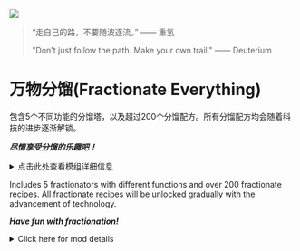 ![](https://s2.loli.net/2024/04/08/LtlNkxZD4jmdbFX.jpg)

> “走自己的路，不要随波逐流。” —— 重氢
>
> "Don't just follow the path. Make your own trail." —— Deuterium

# 万物分馏(Fractionate Everything)

包含5个不同功能的分馏塔，以及超过200个分馏配方。所有分馏配方均会随着科技的进步逐渐解锁。

**_尽情享受分馏的乐趣吧！_**

<details>
<summary>点击此处查看模组详细信息</summary>

## MOD简介

### 不同功能的分馏建筑

![](https://s2.loli.net/2024/05/19/wqcyU5M2QOr3knC.png)

- 精准分馏塔：速率越低，分馏成功率越高。

- 建筑极速分馏塔：输入建筑时，大幅提高分馏成功率；否则大幅降低分馏成功率。

- 通用分馏塔：使用极速传送带且集装货物情况下，速率优于精准分馏塔。

- 点数聚集分馏塔：将增产点数集中到一小部分产品上，达到10点后输出。

- 增产分馏塔：增产剂的效果改为提升物品输出数目，从而达到无中生有。

以上是MOD包含的五种分馏建筑，你可以使用升降级功能在这些建筑之间自由切换。

### 精心设计的分馏配方

![](https://s2.loli.net/2024/05/19/DAlhnkyewYKOS3L.png)

万物分馏的分馏路线经过了仔细考虑，尽量保证游戏的体验。

![](https://s2.loli.net/2024/05/19/Ofr48jBz3m9FeId.png)

原版游戏无论如何分馏，物品整体数目都不会变。万物分馏对分馏配方进行了拓展，使其具有一个原料产出多个产品的能力。同时，如果配方有损毁概率，有可能导致原料消失。

![](https://s2.loli.net/2024/05/19/Q4LgWKT5yAF6wIU.png)

MOD的分馏配方已经过仔细调整，其中包含部分循环链。一些循环链的链尾物品分馏为链头物品的配方具有产物数目加成。矩阵分馏配方包含损毁概率。

![](https://s2.loli.net/2024/05/19/D2QKpiEXCP3lN1r.png)

每个配方都有三种图标样式可供切换，你可以自由选择喜欢的样式。

### 可以适配大多数MOD

![](https://s2.loli.net/2024/05/19/CVzbMQX2F1iDIrR.png)

万物分馏对一部分大型MOD做了适配，为这些MOD添加了独特的分馏配方。

尤其是创世之书的适配，不仅制作了专属分馏路线，还将所有分馏建筑的制作配方改为使用创世独有材料。

推荐与创世之书、更多巨构、深空来袭一同启用。同时启用时，分馏配方的数目将会超过200个。

### 跟随科技逐步解锁

![](https://s2.loli.net/2024/05/19/18I7mBtgDS43VJH.png)

随着科技不断解锁，新的分馏塔、分馏配方也会跟随解锁。注意，增产分馏塔的前置科技为隐藏科技，它会在合适的时间展现。

![](https://s2.loli.net/2024/05/19/JImBbpz5lQHgRKi.png)

除此之外，还增加了分馏塔集装物流科技。该科技对所有分馏塔都生效，可以使分馏塔的产物尽可能以集装形式输出。

## 安装方法

### 使用Mod管理器安装

打开mod管理器（如果你还没安装可以[**点此安装**](https://dsp.thunderstore.io/package/ebkr/r2modman/)），
下载并启用**FractionateEverything**。

### 手动安装

以下使用`%gamepath%`表示游戏目录。假如你通过Steam启动游戏，右键戴森球计划->属性...->已安装文件->浏览...，即可打开游戏目录。

1. 安装 [BepInEx](https://thunderstore.io/c/dyson-sphere-program/p/xiaoye97/BepInEx/) ，将其解压到`%gamepath%`下。
2. 安装 [LDBTool](https://thunderstore.io/c/dyson-sphere-program/p/xiaoye97/LDBTool/)
   和 [CommonAPI](https://thunderstore.io/c/dyson-sphere-program/p/CommonAPI/CommonAPI/)。
3. 将下载的万物分馏压缩包解压至`%gamepath%\BepInEx\plugins`。确保有如下文件：
    * `%gamepath%\BepInEx\plugins\MengLei-FractionateEverything\FractionateEverything.dll`
    * `%gamepath%\BepInEx\plugins\MengLei-FractionateEverything\fracicons`

## 修改配置

### 如何修改配置

配置文件路径：`%gamepath%\BepInEx\config\com.menglei.dsp.FractionateEverything.cfg`

**至少运行过游戏一次**才会出现配置文件。修改后需**重启游戏**才会生效。

你可以直接修改配置文件，或者在游戏的“设置-杂项”里面修改（推荐）。

### 可修改的项目

- DisableMessageBox：是否禁用首次加载时的提示信息。

- IconVersion：使用哪个版本的分馏图标。

  1表示原版重氢分馏样式，2表示直线分割样式，3表示圆弧分割样式。

- EnableDestroy：是否启用分馏配方中的损毁概率。

  启用情况下，有损毁概率的分馏配方（通常为矩阵）分馏时原料有概率损毁（推荐）。

## 致谢

- 特别感谢jinxOAO。该MOD的灵感来源于他的[FractionateUniverse](https://dsp.thunderstore.io/package/jinxOAO/FractionateUniverse/)，没有他的模组就不会有万物分馏。他还帮助我解决了科技解锁时建筑不接受新的分馏配方的问题，提供了一种修改建筑耗电的方法，并指出分馏塔升级意义不大，不如制作新功能的分馏塔。正是如此，现在的分馏塔才拥有不同的功能，而非仅仅是效率上的提升。

- 特别感谢Awbugl。作为创世之书目前的代码编写者，他帮助我解决了MOD编写的绝大多数难点，非常感谢他的无私帮助。并且，万物分馏很多代码逻辑参考了创世之书的代码，例如主页面加载弹窗、与其他MOD进行适配等等，这方便了我的开发。

- 特别感谢L。作为最早一批的测试人员，他的积极测试与鼓励使我拥有坚持完善万物分馏的决心。文档最顶端的[图片](https://s2.loli.net/2024/04/08/LtlNkxZD4jmdbFX.jpg)就是他提供的。

- 特备感谢飞鸿，测试MOD并提供了大量建议。他提供了部分分馏塔的功能想法，并反馈给我矩阵分馏配方的不合理性。分馏损毁功能正是源于他的测试，这个功能大幅提高了MOD的游戏体验。

- 特别感谢创世之书交流群的群友，正是由于他们的不断反馈，我才能修复MOD中存在的问题，并对MOD进行功能上的修改。

- 特别感谢使用万物分馏的每一位玩家，希望你们能感受到分馏的乐趣。如果你有任何错误信息或建议，欢迎加入[创世之书交流群](https://jq.qq.com/?_wv=1027&k=5bnaDEp3)并反馈给我（@萌泪）。

</details>

Includes 5 fractionators with different functions and over 200 fractionate recipes. All fractionate recipes will be
unlocked gradually with the advancement of technology.

**_Have fun with fractionation!_**

<details>
<summary>Click here for mod details</summary>

> Tips: The image below is shown in Chinese, but the mod has been adapted with English translation, so don't worry about it.

## MOD Introduction

### New Fractionators with different functions

![](https://s2.loli.net/2024/05/19/wqcyU5M2QOr3knC.png)

- Precision Fractionator: the lower the rate, the higher the fractionate success rate.

- Building-HighSpeed Fractionator: when inputting a building, the fractionate success rate is dramatically increased;
otherwise, the fractionation success rate is dramatically decreased.

- Universal Fractionator: better rate than Precision Fractionator when using Extreme Conveyor and gathering cargo.

- Points Aggregate Fractionator: Concentrates Increase Production Points on a small percentage of product and outputs them
after reaching 10 points.

- Increase Production Fractionator: the effect of the Increase Production Agent is changed to boost the number of items
output, thus creating something out of nothing.

These are the five types of Fractionators included in the mod, and you can freely switch between these buildings using
the level up and down function.

### Well-designed fractionate recipes

![](https://s2.loli.net/2024/05/19/DAlhnkyewYKOS3L.png)

The fractionate routes of Fractionate Everything have been carefully considered to ensure as much of a gameplay
experience as possible.

![](https://s2.loli.net/2024/05/19/Ofr48jBz3m9FeId.png)

In the original game, the overall number of items remains the same no matter how they are fractionated. Fractionate
Everything has expanded the fractionate recipe to have the ability to produce multiple products from a single
ingredient. Also, if the recipe has a damage probability, it may cause the ingredient to disappear.

![](https://s2.loli.net/2024/05/19/Q4LgWKT5yAF6wIU.png)

The MOD's fractionate recipes have been carefully tweaked to include some of the circular chains. Some recipes for
fractionate end-of-chain items into head-of-chain items have a product count bonus. Matrix fractionate recipes
include damage probability.

![](https://s2.loli.net/2024/05/19/D2QKpiEXCP3lN1r.png)

Each recipe has three icon styles to switch between, so you are free to choose your favorite style.

### Adaptable to most mods

![](https://s2.loli.net/2024/05/19/CVzbMQX2F1iDIrR.png)

Fractionate Everything has been adapted to some of the large mods, adding unique fractionate recipes to these mods.

In particular, Genesis Book adaptation not only made exclusive fractionate routes, but also changed the
crafting recipes for all fractionators to use Genesis-exclusive materials.

It is recommended to enable it together with Genesis Book, More Mega Structure, and They Come From Void. When
enabled at the same time, the number of fractionate recipes will exceed 200.

### Unlocked gradually with technology

![](https://s2.loli.net/2024/05/19/18I7mBtgDS43VJH.png)

As technology is unlocked, new fractionators and fractionate recipes will also be unlocked. Note that the pre-tech for
the Increase Production Fractionator is a hidden tech that will be revealed at the right time.

![](https://s2.loli.net/2024/05/19/JImBbpz5lQHgRKi.png)

In addition to this, the Fractionator Product Integrated Count Logistics tech has been added. This tech is effective for
all fractionators, and allows the products of the fractionator to be exported as much as possible in a cargo.

## Installation

### Install using Mod Manager

Open the mod manager (you can [**click here to install**](https://dsp.thunderstore.io/package/ebkr/r2modman/) if you
haven't already) and
Download and enable **FractionateEverything**.

### Manual installation

The following uses `%gamepath%` to indicate the game directory. Assuming you launched the game via Steam, right-click
Dyson Sphere Program -> Properties... -> Installed Files -> Browse... to open the game directory.

1. Install [BepInEx](https://thunderstore.io/c/dyson-sphere-program/p/xiaoye97/BepInEx/) and extract it
   under `%gamepath%`.
2. Install [LDBTool](https://thunderstore.io/c/dyson-sphere-program/p/xiaoye97/LDBTool/)
   and [CommonAPI](https://thunderstore.io/c/dyson-). sphere-program/p/CommonAPI/CommonAPI/).
3. Extract the downloaded Fractionate Everything zip to `%gamepath%\BepInEx\plugins`. Make sure you have the following
   files:
    * `%gamepath%\BepInEx\plugins\MengLei-FractionateEverything\FractionateEverything.dll`
    * `%gamepath%\BepInEx\plugins\MengLei-FractionateEverything\fracicons`

## Modify the configuration

### How to modify the configuration

Configuration file path: `%gamepath%\BepInEx\config\com.menglei.dsp.FractionateEverything.cfg`

**Run the game at least once** for the config file to appear. You need to **restart the game** after modifying it for it
to take effect.

You can change the configuration file directly, or in the game's “Settings - Miscellaneous” (recommended).

### Modifiable items

- DisableMessageBox: Don't show message when FractionateEverything is loaded.

- IconVersion: Which style of the fractionate recipe icon to use.

  1 for original deuterium fractionate style, 2 for slanting line segmentation style, 3 for circular segmentation style.

- EnableDestroy: Whether to enable the probability of destruction in fractionate recipes.

  When enabled, Fractionation recipes with a probability of destruction (usually matrix) fractionate with a probability
  of destruction of the feedstock (recommended).

## Credits

- Special thanks to jinxOAO. the mod was inspired by
  his [FractionateUniverse](https://dsp.thunderstore.io/package/jinxOAO/FractionateUniverse/), without his module there
  would be no Fractionate Everything. He also helped me solve the problem of buildings not accepting new fractionation
  recipes when tech is unlocked, provided a way to modify the power consumption of buildings, and pointed out that there
  was little point in upgrading fractionator towers, and that it would be better to make fractionators with new
  features. This is exactly why the fractionator now has a different function, not just an efficiency boost.

- Special thanks to Awbugl. as the current coder of the Genesis Book, he has helped me solve most of the difficulties in
  writing the mod, and his selfless help is greatly appreciated. Moreover, many of the code logic of Fractionate
  Everything references the code of Book of Genesis, such as loading pop-up windows on the main page, adapting with
  other mods, etc., which facilitates my development.

- Special thanks to L, as the first batch of testers, his active testing and encouragement make me have the
  determination to insist on perfecting Fractionation. The [image](https://s2.loli.net/2024/04/08/LtlNkxZD4jmdbFX.jpg)
  at the top of the document is provided by him.

- Special thanks to 飞鸿, who tested the MOD and provided tons of advice. He provided some of the ideas for the
  functionality of the fractionator and gave me feedback on the irrationality of the matrix fractionation recipe. The
  Fractionation Damage feature originated from his testing, and this feature drastically improves the gameplay
  experience of the mod.

- Special thanks to the group members of the Genesis Book exchange group, it was thanks to their constant feedback that
  I was able to fix the problems in the mod and make functional changes to the mod.

- Special thanks to every player who uses Fractionate Everything, I hope you have fun with fractionation. If you have any
  bug or idea, please give me feedback on [Github Issue](https://github.com/MengLeiFudge/MLJ_DSPmods/issues/new).

</details>
